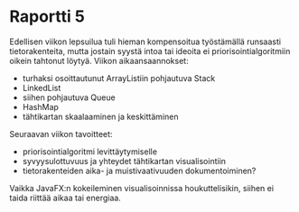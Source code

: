Raportti 5
==========

Edellisen viikon lepsuilua tuli hieman kompensoitua työstämällä runsaasti tietorakenteita, mutta jostain syystä intoa tai ideoita ei priorisointialgoritmiin oikein tahtonut löytyä. Viikon aikaansaannokset:
- turhaksi osoittautunut ArrayListiin pohjautuva Stack
- LinkedList
- siihen pohjautuva Queue
- HashMap
- tähtikartan skaalaaminen ja keskittäminen

Seuraavan viikon tavoitteet:
- priorisointialgoritmi levittäytymiselle
- syvyysulottuvuus ja yhteydet tähtikartan visualisointiin
- tietorakenteiden aika- ja muistivaativuuden dokumentoiminen?

Vaikka JavaFX:n kokeileminen visualisoinnissa houkuttelisikin, siihen ei taida riittää aikaa tai energiaa. 
